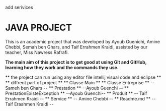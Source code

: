 add serivices 
# JAVA PROJECT
This is an academic project that was developed by
 Ayoub Guenichi,
 Amine Chebbi,
 Semah ben Ghars,
 and Taif Errahmen Kraidi,
 assisted by our teacher,
 Miss Nawress Rafrafi.

**The main aim of this project is to get good at using Git and GitHub, learning how they work and the commands they use.**

** the project can run using any editor file intellij visual code and eclipse **
** diffrent part of project **
** Classe Main **
**     Classe Entreprise         ** --Sameh ben Ghars --
**     Prestation                ** --Ayoub Guenchi --
**     PrestationExisteException ** --Ayoub Guenchi--
**     Produit                   ** -- Taif Errahmen Kraidi --
**     Service                   ** -- Amine Chebbi  --
**     Readme.md                 ** -- Taif Eraahmen Kraidi --










